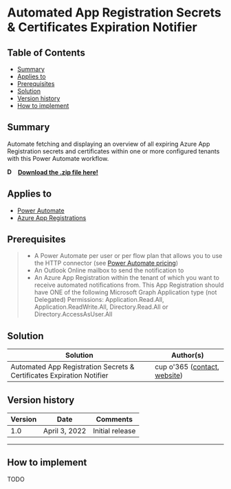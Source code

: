 # Automated App Registration Secrets & Certificates Expiration Notifier

## Table of Contents
  - [Summary](#summary)
  - [Applies to](#applies-to)
  - [Prerequisites](#prerequisites)
  - [Solution](#solution)
  - [Version history](#version-history)
  - [How to implement](#how-to-implement)

## Summary

Automate fetching and displaying an overview of all expiring Azure App Registration secrets and certificates within one or more configured tenants with this Power Automate workflow.

**[<img src="https://external-content.duckduckgo.com/iu/?u=https%3A%2F%2Fwww.iconsdb.com%2Ficons%2Fpreview%2Froyal-blue%2Fdata-transfer-download-xxl.png&f=1&nofb=1" alt="Download .sppkg file" style="width:15px;margin-right:10px;"/>__Download the .zip file here!__](AppRegistrationSecretsAndCertificatesExpirationNotifier.zip)**

## Applies to

- [Power Automate](https://powerautomate.microsoft.com/en-us/)
- [Azure App Registrations](https://docs.microsoft.com/en-us/azure/active-directory/develop/quickstart-register-app)

## Prerequisites

> - A Power Automate per user or per flow plan that allows you to use the HTTP connector (see [Power Automate pricing](https://powerautomate.microsoft.com/en-us/pricing/))
> - An Outlook Online mailbox to send the notification to
> - An Azure App Registration within the tenant of which you want to receive automated notifications from. This App Registration should have ONE of the following Microsoft Graph Application type (not Delegated) Permissions: Application.Read.All, Application.ReadWrite.All, Directory.Read.All or Directory.AccessAsUser.All

## Solution

Solution|Author(s)
--------|---------
Automated App Registration Secrets & Certificates Expiration Notifier | cup o'365 ([contact](mailto:info@cupo365.gg), [website](https://cupo365.gg/))

## Version history

Version|Date|Comments
-------|----|--------
1.0|April 3, 2022|Initial release

---

## How to implement

TODO